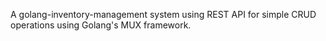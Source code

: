 A golang-inventory-management system using REST API for simple CRUD operations using Golang's MUX framework.
